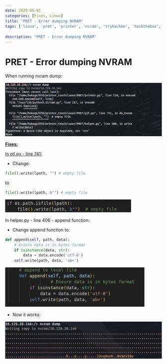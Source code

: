 ```yaml
---
date: 2025-05-01
categories: [Fixes, Linux]
title: "PRET - Error dumping NVRAM"
tags: ['linux', 'pret', 'printer', 'nvram', 'tryhackme', 'hackthebox', 'immersivelabs', 'thm', 'iml', 'htb']

description: "PRET - Error dumping NVRAM"
---
```


# PRET - Error dumping NVRAM

When running nvram dump:

![image1](../resources/6b56e75425d04504aa8ee646cbc82d80.png)

**<u>Fixes:</u>**

<u>In pjl.py - line 741:</u>

- Change:

```python
file().write(lpath, "") # empty file
```

to

```python
file().write(lpath, b"") # empty file
```

![image2](../resources/00a49b43c8ff4a9080f0cd263ac0c4a2.png)

In helper.py - line 406 - append function:

- Change append function to:

```python
def append(self, path, data):
    # Ensure data is in bytes format
    if isinstance(data, str):
        data = data.encode('utf-8')
    self.write(path, data, 'ab+')
```

![image3](../resources/0930d0bd0f414273a13971a3ffb66c89.png)

- Now it works:

![image4](../resources/ee306445aa344c59be031e4f913f6421.png)

